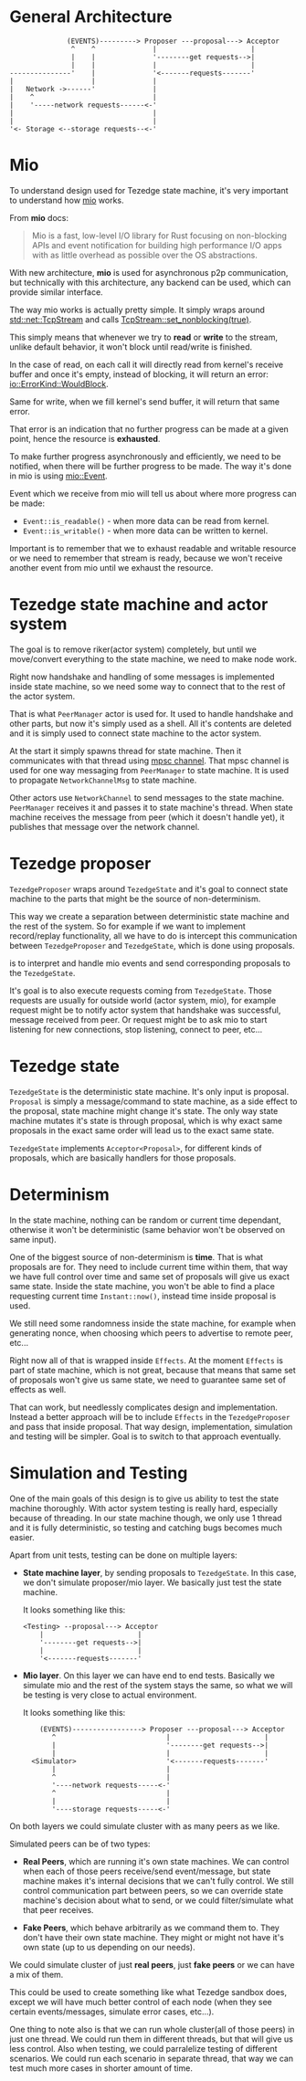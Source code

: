 # General Architecture

```
              (EVENTS)---------> Proposer ---proposal---> Acceptor
               ^    ^              |                       |
               |    |              '--------get requests-->|
               |    |              |                       |
---------------'    |              '<-------requests-------'
|                   |              |
|   Network ->------'              |
|    ^                             |
|    '-----network requests------<-'
|                                  |
|                                  |
'<- Storage <--storage requests--<-'
```

# Mio

To understand design used for Tezedge state machine, it's very
important to understand how [mio](https://docs.rs/mio/0.7.13/mio/) works.

From **mio** docs:
> Mio is a fast, low-level I/O library for Rust focusing on non-blocking
> APIs and event notification for building high performance I/O apps with
> as little overhead as possible over the OS abstractions.

With new architecture, **mio** is used for asynchronous p2p communication,
but technically with this architecture, any backend can be used, which
can provide similar interface.

The way mio works is actually pretty simple. It simply wraps around
[std::net::TcpStream](https://doc.rust-lang.org/std/net/struct.TcpStream.html)
and calls [TcpStream::set_nonblocking(true)](https://doc.rust-lang.org/std/net/struct.TcpStream.html#method.set_nonblocking).

This simply means that whenever we try to **read** or **write** to the stream,
unlike default behavior, it won't block until read/write is finished.

In the case of read, on each call it will directly read from kernel's
receive buffer and once it's empty, instead of blocking, it will return
an error: [io::ErrorKind::WouldBlock](https://doc.rust-lang.org/std/io/enum.ErrorKind.html#variant.WouldBlock).

Same for write, when we fill kernel's send buffer, it will return that
same error.

That error is an indication that no further progress can be made at a
given point, hence the resource is **exhausted**.

To make further progress asynchronously and efficiently, we need to
be notified, when there will be further progress to be made. The way
it's done in mio is using [mio::Event](https://docs.rs/mio/0.7.13/mio/event/struct.Event.html).

Event which we receive from mio will tell us about where more progress
can be made:

- `Event::is_readable()` - when more data can be read from kernel.
- `Event::is_writable()` - when more data can be written to kernel.

Important is to remember that we to exhaust readable and writable
resource or we need to remember that stream is ready, because we won't
receive another event from mio until we exhaust the resource.

# Tezedge state machine and actor system

The goal is to remove riker(actor system) completely, but until we
move/convert everything to the state machine, we need to make node work.

Right now handshake and handling of some messages is implemented inside
state machine, so we need some way to connect that to the rest of the
actor system.

That is what `PeerManager` actor is used for. It used to handle handshake
and other parts, but now it's simply used as a shell. All it's contents
are deleted and it is simply used to connect state machine to the actor
system.

At the start it simply spawns thread for state machine. Then it communicates
with that thread using [mpsc channel](https://doc.rust-lang.org/std/sync/mpsc/index.html).
That mpsc channel is used for one way messaging from `PeerManager` to
state machine. It is used to propagate `NetworkChannelMsg` to state machine.

Other actors use `NetworkChannel` to send messages to the state machine.
`PeerManager` receives it and passes it to state machine's thread. When
state machine receives the message from peer (which it doesn't handle yet),
it publishes that message over the network channel.

# Tezedge proposer

`TezedgeProposer` wraps around `TezedgeState` and it's goal to connect
state machine to the parts that might be the source of non-determinism.

This way we create a separation between deterministic state machine and
the rest of the system. So for example if we want to implement record/replay
functionality, all we have to do is intercept this communication
between `TezedgeProposer` and `TezedgeState`, which is done using proposals.

is to interpret
and handle mio events and send corresponding proposals to the `TezedgeState`.

It's goal is to also execute requests coming from `TezedgeState`. Those
requests are usually for outside world (actor system, mio), for example
request might be to notify actor system that handshake was successful,
message received from peer. Or request might be to ask mio to start
listening for new connections, stop listening, connect to peer, etc...

# Tezedge state

`TezedgeState` is the deterministic state machine. It's only input is
proposal. `Proposal` is simply a message/command to state machine, as a
side effect to the proposal, state machine might change it's state.
The only way state machine mutates it's state is through proposal, which
is why exact same proposals in the exact same order will lead us to the
exact same state.

`TezedgeState` implements `Acceptor<Proposal>`, for different kinds of proposals,
which are basically handlers for those proposals.

# Determinism

In the state machine, nothing can be random or current time dependant,
otherwise it won't be deterministic (same behavior won't be observed
on same input).

One of the biggest source of non-determinism is **time**. That is what
proposals are for. They need to include current time within them, that
way we have full control over time and same set of proposals will give
us exact same state. Inside the state machine, you won't be able to find
a place requesting current time `Instant::now()`, instead time inside
proposal is used.

We still need some randomness inside the state machine, for example
when generating nonce, when choosing which peers to advertise to
remote peer, etc...

Right now all of that is wrapped inside `Effects`. At the moment `Effects`
is part of state machine, which is not great, because that means that
same set of proposals won't give us same state, we need to guarantee
same set of effects as well.

That can work, but needlessly complicates design and implementation.
Instead a better approach will be to include `Effects` in the `TezedgeProposer`
and pass that inside proposal. That way design, implementation, simulation
and testing will be simpler. Goal is to switch to that approach eventually.

# Simulation and Testing

One of the main goals of this design is to give us ability to test the
state machine thoroughly. With actor system testing is really hard,
especially because of threading. In our state machine though, we only
use 1 thread and it is fully deterministic, so testing and catching
bugs becomes much easier.

Apart from unit tests, testing can be done on multiple layers:
- **State machine layer**, by sending proposals to `TezedgeState`. In this
  case, we don't simulate proposer/mio layer. We basically just test
  the state machine.

  It looks something like this:
  ```
  <Testing> --proposal---> Acceptor
      |                       |
      '--------get requests-->|
      |                       |
      '<-------requests-------'
  ```
- **Mio layer**. On this layer we can have end to end tests. Basically
  we simulate mio and the rest of the system stays the same, so what we
  will be testing is very close to actual environment.

  It looks something like this:
  ```
      (EVENTS)-----------------> Proposer ---proposal---> Acceptor
         ^                           |                       |
         |                           '--------get requests-->|
         |                           |                       |
    <Simulator>                      '<-------requests-------'
         |                           |
         ^                           |
         '----network requests-----<-'
         ^                           |
         |                           |
         '----storage requests-----<-'
  ```

On both layers we could simulate cluster with as many peers as we like.

Simulated peers can be of two types:
- **Real Peers**, which are running it's own state machines. We can control
  when each of those peers receive/send event/message, but state machine
  makes it's internal decisions that we can't fully control. We still
  control communication part between peers, so we can override state
  machine's decision about what to send, or we could filter/simulate what
  that peer receives.

- **Fake Peers**, which behave arbitrarily as we command them to. They don't
  have their own state machine. They might or might not have it's own
  state (up to us depending on our needs).

We could simulate cluster of just **real peers**, just **fake peers** or we can
have a mix of them.

This could be used to create something like what Tezedge sandbox does,
except we will have much better control of each node (when they see
certain events/messages, simulate error cases, etc...).

One thing to note also is that we can run whole cluster(all of those peers)
in just one thread. We could run them in different threads, but that will
give us less control. Also when testing, we could parralelize testing
of different scenarios. We could run each scenario in separate thread,
that way we can test much more cases in shorter amount of time.
